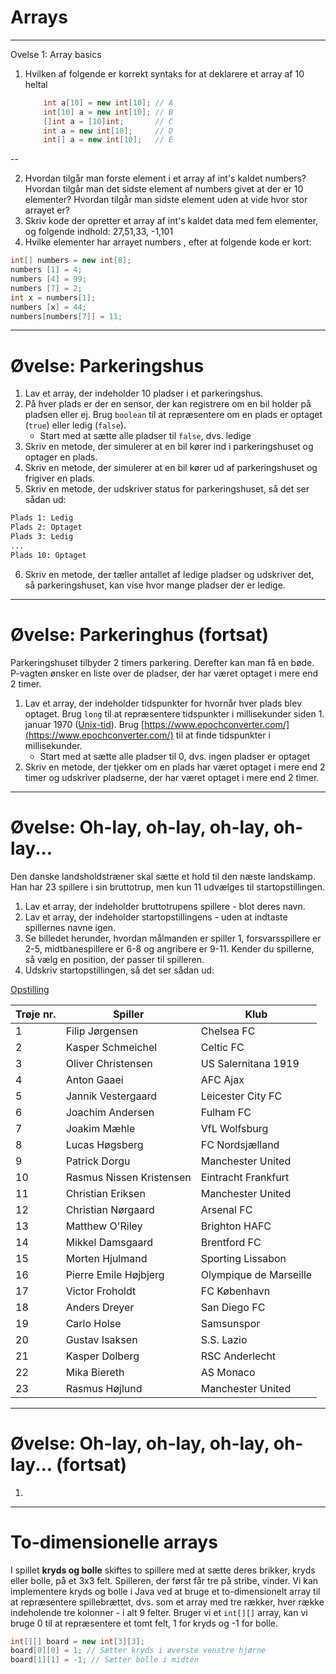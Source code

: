 # Arrays

---

Ovelse 1: Array basics
1. Hvilken af folgende er korrekt syntaks for at deklarere et array af 10 heltal
    ```java
        int a[10] = new int[10]; // A
        int[10] a = new int[10]; // B
        []int a = [10]int;       // C
        int a = new int[10];     // D
        int[] a = new int[10];   // E
    ```
--

2. Hvordan tilgår man forste element i et array af int's kaldet
numbers? Hvordan tilgår man det sidste element af numbers givet at der er 10 elementer? Hvordan tilgår man sidste element uden at vide hvor stor arrayet er?
3. Skriv kode der opretter et array af int's kaldet data med fem elementer, og folgende indhold: 27,51,33, -1,101
4. Hvilke elementer har arrayet numbers , efter at folgende kode er kort:
```java
int[] numbers = new int[8];
numbers [1] = 4;
numbers [4] = 99;
numbers [7] = 2;
int x = numbers[1];
numbers [x] = 44;
numbers[numbers[7]] = 11;
```
---

# Øvelse: Parkeringshus

1. Lav et array, der indeholder 10 pladser i et parkeringshus.
2. På hver plads er der en sensor, der kan registrere om en bil holder på pladsen eller ej. Brug `boolean` til at repræsentere om en plads er optaget (`true`) eller ledig (`false`).
   - Start med at sætte alle pladser til `false`, dvs. ledige
3. Skriv en metode, der simulerer at en bil kører ind i parkeringshuset og optager en plads.
4. Skriv en metode, der simulerer at en bil kører ud af parkeringshuset og frigiver en plads.
5. Skriv en metode, der udskriver status for parkeringshuset, så det ser sådan ud:
```txt
Plads 1: Ledig
Plads 2: Optaget
Plads 3: Ledig
...
Plads 10: Optaget
```
6. Skriv en metode, der tæller antallet af ledige pladser og udskriver det, så parkeringshuset, kan vise hvor mange pladser der er ledige.

---

# Øvelse: Parkeringhus (fortsat)

Parkeringshuset tilbyder 2 timers parkering. Derefter kan man få en bøde. P-vagten ønsker en liste over de pladser, der har været optaget i mere end 2 timer.
1. Lav et array, der indeholder tidspunkter for hvornår hver plads blev optaget. Brug `long` til at repræsentere tidspunkter i millisekunder siden 1. januar 1970 ([Unix-tid](https://da.wikipedia.org/wiki/Unix-tid)). Brug [https://www.epochconverter.com/](https://www.epochconverter.com/) til at finde tidspunkter i millisekunder.
   - Start med at sætte alle pladser til 0, dvs. ingen pladser er optaget
2. Skriv en metode, der tjekker om en plads har været optaget i mere end 2 timer og udskriver pladserne, der har været optaget i mere end 2 timer.

---

# Øvelse: Oh-lay, oh-lay, oh-lay, oh-lay...

Den danske landsholdstræner skal sætte et hold til den næste landskamp. Han har 23 spillere i sin bruttotrup, men kun 11 udvælges til startopstillingen.
1. Lav et array, der indeholder bruttotrupens spillere - blot deres navn.
2. Lav et array, der indeholder startopstillingens - uden at indtaste spillernes navne igen. 
3. Se billedet herunder, hvordan målmanden er spiller 1, forsvarsspillere er 2-5, midtbanespillere er 6-8 og angribere er 9-11. Kender du spillerne, så vælg en position, der passer til spilleren.
4. Udskriv startopstillingen, så det ser sådan ud:

[Opstilling](img/4-3-3.png)

| Trøje nr. | Spiller                  | Klub                   |
|---------------|--------------------------|------------------------|
| 1             | Filip Jørgensen          | Chelsea FC             |
| 2             | Kasper Schmeichel        | Celtic FC              |
| 3             | Oliver Christensen       | US Salernitana 1919    |
| 4             | Anton Gaaei              | AFC Ajax               |
| 5             | Jannik Vestergaard       | Leicester City FC      |
| 6             | Joachim Andersen         | Fulham FC              |
| 7             | Joakim Mæhle             | VfL Wolfsburg          |
| 8             | Lucas Høgsberg           | FC Nordsjælland        |
| 9             | Patrick Dorgu            | Manchester United      |
| 10            | Rasmus Nissen Kristensen | Eintracht Frankfurt    |
| 11            | Christian Eriksen        | Manchester United      |
| 12            | Christian Nørgaard       | Arsenal FC             |
| 13            | Matthew O'Riley          | Brighton HAFC          |
| 14            | Mikkel Damsgaard         | Brentford FC           |
| 15            | Morten Hjulmand          | Sporting Lissabon      |
| 16            | Pierre Emile Højbjerg    | Olympique de Marseille |
| 17            | Victor Froholdt          | FC København           |
| 18            | Anders Dreyer            | San Diego FC           |
| 19            | Carlo Holse              | Samsunspor             |
| 20            | Gustav Isaksen           | S.S. Lazio             |
| 21            | Kasper Dolberg           | RSC Anderlecht         |
| 22            | Mika Biereth             | AS Monaco              |
| 23            | Rasmus Højlund           | Manchester United      |

---

# Øvelse: Oh-lay, oh-lay, oh-lay, oh-lay... (fortsat)
1. 

---

# To-dimensionelle arrays

I spillet **kryds og bolle** skiftes to spillere med at sætte deres brikker, kryds eller bolle, på et 3x3 felt. Spilleren, der først får tre på stribe, vinder. Vi kan implementere kryds og bolle i Java ved at bruge et to-dimensionelt array til at repræsentere spillebrættet, dvs. som et array med tre rækker, hver række indeholende tre kolonner - i alt 9 felter. Bruger vi et `int[][]` array, kan vi bruge 0 til at repræsentere et tomt felt, 1 for kryds og -1 for bolle. 

```java
int[][] board = new int[3][3];
board[0][0] = 1; // Sætter kryds i øverste venstre hjørne
board[1][1] = -1; // Sætter bolle i midten




```